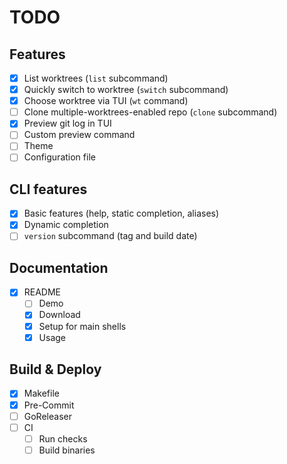 # TODO

## Features

- [x] List worktrees (`list` subcommand)
- [x] Quickly switch to worktree (`switch` subcommand)
- [x] Choose worktree via TUI (`wt` command)
- [ ] Clone multiple-worktrees-enabled repo (`clone` subcommand)
- [x] Preview git log in TUI
- [ ] Custom preview command
- [ ] Theme
- [ ] Configuration file

## CLI features

- [x] Basic features (help, static completion, aliases)
- [x] Dynamic completion
- [ ] `version` subcommand (tag and build date)

## Documentation

- [x] README
  - [ ] Demo
  - [x] Download
  - [x] Setup for main shells
  - [x] Usage

## Build & Deploy

- [x] Makefile
- [x] Pre-Commit
- [ ] GoReleaser
- [ ] CI
  - [ ] Run checks
  - [ ] Build binaries
